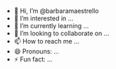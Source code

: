 - 👋 Hi, I’m @barbaramaestrello
- 👀 I’m interested in ...
- 🌱 I’m currently learning ...
- 💞️ I’m looking to collaborate on ...
- 📫 How to reach me ...
- 😄 Pronouns: ...
- ⚡ Fun fact: ...

<!---
barbaramaestrello/barbaramaestrello is a ✨ special ✨ repository because its `README.md` (this file) appears on your GitHub profile.
You can click the Preview link to take a look at your changes.
--->
